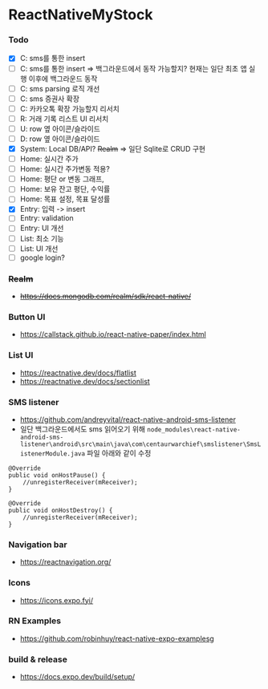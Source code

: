# ReactNativeMyStock

### Todo
- [x] C: sms를 통한 insert
- [ ] C: sms를 통한 insert => 백그라운드에서 동작 가능할지? 현재는 일단 최초 앱 실행 이후에 백그라운드 동작
- [ ] C: sms parsing 로직 개선
- [ ] C: sms 증권사 확장
- [ ] C: 카카오톡 확장 가능할지 리서치
- [ ] R: 거래 기록 리스트 UI 리서치
- [ ] U: row 옆 아이콘/슬라이드
- [ ] D: row 옆 아이콘/슬라이드
- [x] System: Local DB/API? ~~Realm~~ => 일단 Sqlite로 CRUD 구현
- [ ] Home: 실시간 주가
- [ ] Home: 실시간 주가변동 적용?
- [ ] Home: 평단 or 변동 그래프, 
- [ ] Home: 보유 잔고 평단, 수익률
- [ ] Home: 목표 설정, 목표 달성률
- [x] Entry: 입력 -> insert
- [ ] Entry: validation
- [ ] Entry: UI 개선
- [ ] List: 최소 기능
- [ ] List: UI 개선
- [ ] google login?

### ~~Realm~~
- ~~https://docs.mongodb.com/realm/sdk/react-native/~~

### Button UI
- https://callstack.github.io/react-native-paper/index.html

### List UI
- https://reactnative.dev/docs/flatlist
- https://reactnative.dev/docs/sectionlist

### SMS listener
- https://github.com/andreyvital/react-native-android-sms-listener
- 일단 백그라운드에서도 sms 읽어오기 위해
`node_modules\react-native-android-sms-listener\android\src\main\java\com\centaurwarchief\smslistener\SmsListenerModule.java` 파일 아래와 같이 수정
```
@Override
public void onHostPause() {
    //unregisterReceiver(mReceiver);
}

@Override
public void onHostDestroy() {
    //unregisterReceiver(mReceiver);
}
```

### Navigation bar
- https://reactnavigation.org/

### Icons
- https://icons.expo.fyi/

### RN Examples
- https://github.com/robinhuy/react-native-expo-examplesg

### build & release
- https://docs.expo.dev/build/setup/
